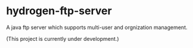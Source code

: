 # hydrogen-ftp-server
A java ftp server which supports multi-user and orgnization management.

(This project is currently under development.)